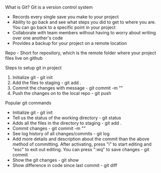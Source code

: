 What is Git?
Git is a version control system

- Records every single save you make to your project
- Ability to go back and see what steps you did to get to where you are. You can go back to a specific point in your project
- Collaborate with team members without having to worry about writing over one another's code
- Provides a backup for your project on a remote location

Repo - Short for repository, which is the remote folder where your project files live on github

Steps to setup git in project

1. Initialize git - git init
2. Add the files to staging - git add .
3. Commit the changes with message - git commit -m "<message>"
4. Push the changes on to the local repo - git push

Popular git commands

- Initialize git - git init
- Tell us the status of the working directory - git status
- Adds all the files in the directory to staging - git add .
- Commit changes - git commit -m "<description>"
- See log history of all changes/commits - git log
- Add more details and description about the commit than the above method of committing. After activating, press "i" to start editing and "esc" to exit out editing. You can press ":wq" to save changes - git commit
- Show the git changes - git show
- Show difference in code since last commit - git diff
